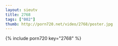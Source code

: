 ```yaml
--- 
layout: sieutv
title: 2768
tags: ["002"]
thumb: http://porn720.net/video/2768/poster.jpg
---
```

{% include porn720 key="2768" %} 
